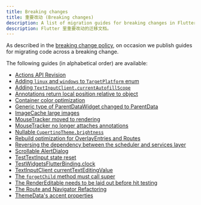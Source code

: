 ```yaml
---
title: Breaking changes
title: 重要改动 (Breaking changes)
description: A list of migration guides for breaking changes in Flutter.
description: Flutter 里重要改动的迁移文档。
---
```


As described in the [breaking change policy][], on occasion we publish guides
for migrating code across a breaking change.

The following guides (in alphabetical order) are available:

* [Actions API Revision][]
* [Adding `linux` and `windows` to `TargetPlatform` enum][]
* [Adding `TextInputClient.currentAutofillScope`][]
* [Annotations return local position relative to object][]
* [Container color optimization][]
* [Generic type of ParentDataWidget changed to ParentData][]
* [ImageCache large images][]
* [MouseTracker moved to rendering][]
* [MouseTracker no longer attaches annotations][]
* [Nullable `CupertinoTheme.brightness`][]
* [Rebuild optimization for OverlayEntries and Routes][]
* [Reversing the dependency between the scheduler and services layer][]
* [Scrollable AlertDialog][]
* [TestTextInput state reset][]
* [TestWidgetsFlutterBinding.clock][]
* [TextInputClient currentTextEditingValue][]
* [The `forgetChild` method must call super][]
* [The RenderEditable needs to be laid out before hit testing][]
* [The Route and Navigator Refactoring][]
* [ThemeData's accent properties][]

[Actions API Revision]: /docs/release/breaking-changes/actions-api-revision
[Adding `linux` and `windows` to `TargetPlatform` enum]: /docs/release/breaking-changes/target-platform-linux-windows
[Adding `TextInputClient.currentAutofillScope`]: /docs/release/breaking-changes/add-currentAutofillScope-to-TextInputClient
[Annotations return local position relative to object]: /docs/release/breaking-changes/annotations-return-local-position-relative-to-object
[breaking change policy]: /docs/resources/compatibility
[Container color optimization]: /docs/release/breaking-changes/container-color
[Generic type of ParentDataWidget changed to ParentData]: /docs/release/breaking-changes/parent-data-widget-generic-type
[ImageCache and ImageProvider changes]: /docs/release/breaking-changes/image-cache-and-provider
[ImageCache large images]: /docs/release/breaking-changes/imagecache-large-images
[MouseTracker moved to rendering]: /docs/release/breaking-changes/mouse-tracker-moved-to-rendering
[MouseTracker no longer attaches annotations]: /docs/release/breaking-changes/mouse-tracker-no-longer-attaches-annotations
[Nullable `CupertinoTheme.brightness`]: /docs/release/breaking-changes/nullable-cupertinothemedata-brightness
[Rebuild optimization for OverlayEntries and Routes]: /docs/release/breaking-changes/overlay-entry-rebuilds
[Reversing the dependency between the scheduler and services layer]: /docs/release/breaking-changes/services-scheduler-dependency-reversed
[Scrollable AlertDialog]: /docs/release/breaking-changes/scrollable-alert-dialog
[TestTextInput state reset]: /docs/release/breaking-changes/test-text-input
[TestWidgetsFlutterBinding.clock]: /docs/release/breaking-changes/test-widgets-flutter-binding-clock
[TextInputClient currentTextEditingValue]: /docs/release/breaking-changes/text-input-client-current-value
[The `forgetChild` method must call super]: /docs/release/breaking-changes/forgetchild-call-super
[The RenderEditable needs to be laid out before hit testing]: /docs/release/breaking-changes/rendereditable-layout-before-hit-test
[The Route and Navigator Refactoring]: /docs/release/breaking-changes/route-navigator-refactoring
[ThemeData's accent properties]: /docs/release/breaking-changes/theme-data-accent-properties
